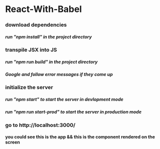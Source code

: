 # React-With-Babel

### download dependencies
##### run "npm install" in the project directory

### transpile JSX into JS
##### run "npm run build" in the project directory
##### Google and follow error messages if they come up

### initialize the server
##### run "npm start" to start the server in devlopment mode
##### run "npm run start-prod" to start the server in production mode

### go to http://localhost:3000/

<!-- https://www.robinwieruch.de/minimal-react-webpack-babel-setup/ -->

#### you could see this is the app && this is the component rendered on the screen

